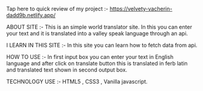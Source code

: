 Tap here to quick review of my project :- https://velvety-vacherin-dadd9b.netlify.app/

ABOUT SITE :- This is an simple world translator site. In this you can enter your text and it is translated into a  valley speak language through an api.

I LEARN IN THIS SITE :- In this site you can learn how to fetch data from api.

HOW TO USE :- In first input box you can enter your text in English language and after click on translate button this is translated in ferb latin and translated text shown in second output box.

TECHNOLOGY USE :- HTML5 , CSS3 , Vanilla javascript.
